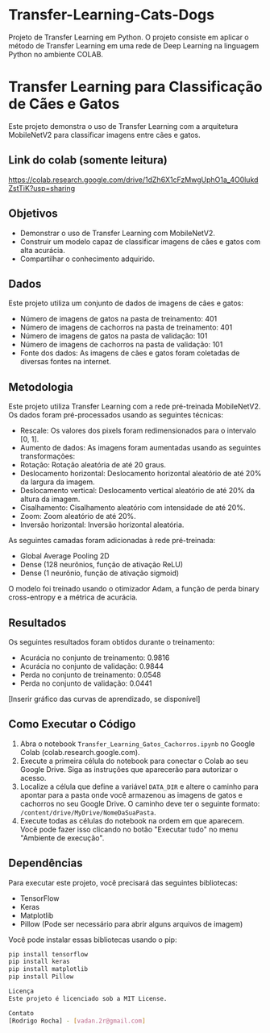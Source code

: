 # Transfer-Learning-Cats-Dogs
Projeto de Transfer Learning em Python.  O projeto consiste em aplicar o método de Transfer Learning em uma rede de Deep Learning na linguagem Python no ambiente COLAB.


# Transfer Learning para Classificação de Cães e Gatos

Este projeto demonstra o uso de Transfer Learning com a arquitetura MobileNetV2 para classificar imagens entre cães e gatos.

## Link do colab (somente leitura)
https://colab.research.google.com/drive/1dZh6X1cFzMwgUphO1a_4O0lukdZstTiK?usp=sharing

## Objetivos

*   Demonstrar o uso de Transfer Learning com MobileNetV2.
*   Construir um modelo capaz de classificar imagens de cães e gatos com alta acurácia.
*   Compartilhar o conhecimento adquirido.

## Dados

Este projeto utiliza um conjunto de dados de imagens de cães e gatos:

*   Número de imagens de gatos na pasta de treinamento: 401
*   Número de imagens de cachorros na pasta de treinamento: 401
*   Número de imagens de gatos na pasta de validação: 101
*   Número de imagens de cachorros na pasta de validação: 101
*   Fonte dos dados: As imagens de cães e gatos foram coletadas de diversas fontes na internet.

## Metodologia

Este projeto utiliza Transfer Learning com a rede pré-treinada MobileNetV2. Os dados foram pré-processados usando as seguintes técnicas:

*   Rescale: Os valores dos pixels foram redimensionados para o intervalo [0, 1].
*   Aumento de dados: As imagens foram aumentadas usando as seguintes transformações:
*   Rotação: Rotação aleatória de até 20 graus.
*   Deslocamento horizontal: Deslocamento horizontal aleatório de até 20% da largura da imagem.
*   Deslocamento vertical: Deslocamento vertical aleatório de até 20% da altura da imagem.
*   Cisalhamento: Cisalhamento aleatório com intensidade de até 20%.
*   Zoom: Zoom aleatório de até 20%.
*   Inversão horizontal: Inversão horizontal aleatória.

As seguintes camadas foram adicionadas à rede pré-treinada:

*   Global Average Pooling 2D
*   Dense (128 neurônios, função de ativação ReLU)
*   Dense (1 neurônio, função de ativação sigmoid)

O modelo foi treinado usando o otimizador Adam, a função de perda binary cross-entropy e a métrica de acurácia.

## Resultados

Os seguintes resultados foram obtidos durante o treinamento:

*   Acurácia no conjunto de treinamento: 0.9816
*   Acurácia no conjunto de validação: 0.9844
*   Perda no conjunto de treinamento: 0.0548
*   Perda no conjunto de validação: 0.0441

[Inserir gráfico das curvas de aprendizado, se disponível]

## Como Executar o Código

1.  Abra o notebook `Transfer_Learning_Gatos_Cachorros.ipynb` no Google Colab (colab.research.google.com).
2.  Execute a primeira célula do notebook para conectar o Colab ao seu Google Drive. Siga as instruções que aparecerão para autorizar o acesso.
3.  Localize a célula que define a variável `DATA_DIR` e altere o caminho para apontar para a pasta onde você armazenou as imagens de gatos e cachorros no seu Google Drive. O caminho deve ter o seguinte formato: `/content/drive/MyDrive/NomeDaSuaPasta`.
4.  Execute todas as células do notebook na ordem em que aparecem. Você pode fazer isso clicando no botão "Executar tudo" no menu "Ambiente de execução".

## Dependências

Para executar este projeto, você precisará das seguintes bibliotecas:

*   TensorFlow
*   Keras
*   Matplotlib
*   Pillow (Pode ser necessário para abrir alguns arquivos de imagem)

Você pode instalar essas bibliotecas usando o pip:

```bash
pip install tensorflow
pip install keras
pip install matplotlib
pip install Pillow

Licença
Este projeto é licenciado sob a MIT License.

Contato
[Rodrigo Rocha] - [vadan.2r@gmail.com]

